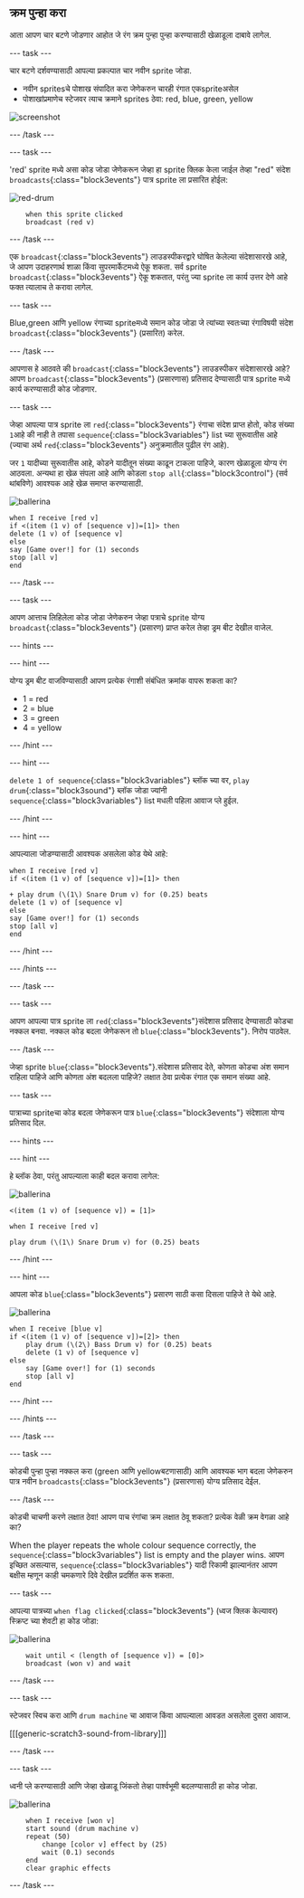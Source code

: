 ## क्रम पुन्हा करा

आता आपण चार बटणे जोडणार आहोत जे रंग क्रम पुन्हा पुन्हा करण्यासाठी खेळाडूला दाबावे लागेल.

\--- task \---

चार बटणे दर्शवण्यासाठी आपल्या प्रकल्पात चार नवीन sprite जोडा.

+ नवीन spritesचे पोशाख संपादित करा जेणेकरुन चारही रंगात एकspriteअसेल
+ पोशाखांप्रमाणेच स्टेजवर त्याच क्रमाने sprites ठेवा: red, blue, green, yellow

![screenshot](images/colour-drums.png)

\--- /task \---

\--- task \---

'red' sprite मध्ये असा कोड जोडा जेणेकरून जेव्हा हा sprite क्लिक केला जाईल तेव्हा "red" संदेश `broadcasts`{:class="block3events"} पात्र sprite ला प्रसारित होईल:

![red-drum](images/red_drum.png)

```blocks3
    when this sprite clicked
    broadcast (red v)
```

\--- /task \---

एक `broadcast`{:class="block3events"} लाउडस्पीकरद्वारे घोषित केलेल्या संदेशासारखे आहे, जे आपण उदाहरणार्थ शाळा किंवा सुपरमार्केटमध्ये ऐकू शकता. सर्व sprite `broadcast`{:class="block3events"} ऐकू शकतात, परंतु ज्या sprite ला कार्य उत्तर देणे आहे फक्त त्यालाच ते करावा लागेल.

\--- task \---

Blue,green आणि yellow रंगाच्या spriteमध्ये समान कोड जोडा जे त्यांच्या स्वतःच्या रंगाविषयी संदेश `broadcast`{:class="block3events"} (प्रसारित) करेल.

\--- /task \---

आपणास हे आठवते की `broadcast`{:class="block3events"} लाउडस्पीकर संदेशासारखे आहे? आपण `broadcast`{:class="block3events"} (प्रसारणास) प्रतिसाद देण्यासाठी पात्र sprite मध्ये कार्य करण्यासाठी कोड जोडणार.

\--- task \---

जेव्हा आपल्या पात्र sprite ला `red`{:class="block3events"} रंगाचा संदेश प्राप्त होतो, कोड संख्या `1`आहे की नाही ते तपासा `sequence`{:class="block3variables"} list च्या सुरूवातीस आहे (ज्याचा अर्थ `red`{:class="block3events"} अनुक्रमातील पुढील रंग आहे).

जर `1` यादीच्या सुरूवातीस आहे, कोडने यादीतून संख्या काढून टाकला पाहिजे, कारण खेळाडूला योग्य रंग आठवला. अन्यथा हा खेळ संपला आहे आणि कोडला `stop all`{:class="block3control"} (सर्व थांबविणे) आवश्यक आहे खेळ समाप्त करण्यासाठी.

![ballerina](images/ballerina.png)

```blocks3
when I receive [red v]
if <(item (1 v) of [sequence v])=[1]> then
delete (1 v) of [sequence v]
else
say [Game over!] for (1) seconds
stop [all v]
end
```

\--- /task \---

\--- task \---

आपण आत्ताच लिहिलेला कोड जोडा जेणेकरुन जेव्हा पत्राचे sprite योग्य `broadcast`{:class="block3events"} (प्रसारण) प्राप्त करेल तेव्हा ड्रम बीट देखील वाजेल.

\--- hints \---

\--- hint \---

योग्य ड्रम बीट वाजविण्यासाठी आपण प्रत्येक रंगाशी संबंधित क्रमांक वापरू शकता का?

+ 1 = red
+ 2 = blue
+ 3 = green
+ 4 = yellow

\--- /hint \---

\--- hint \---

`delete 1 of sequence`{:class="block3variables"} ब्लॉक च्या वर, `play drum`{:class="block3sound"} ब्लॉक जोडा ज्यांनी `sequence`{:class="block3variables"} list मधली पहिला आवाज प्ले हुईल.

\--- /hint \---

\--- hint \---

आपल्याला जोडण्यासाठी आवश्यक असलेला कोड येथे आहे:

```blocks3
when I receive [red v]
if <(item (1 v) of [sequence v])=[1]> then

+ play drum (\(1\) Snare Drum v) for (0.25) beats
delete (1 v) of [sequence v]
else
say [Game over!] for (1) seconds
stop [all v]
end
```

\--- /hint \---

\--- /hints \---

\--- /task \---

\--- task \---

आपण आपल्या पात्र sprite ला `red`{:class="block3events"}संदेशास प्रतिसाद देण्यासाठी कोडचा नक्कल बनवा. नक्कल कोड बदला जेणेकरून तो `blue`{:class="block3events"}. निरोप पाठवेल.

\--- /task \---

जेव्हा sprite `blue`{:class="block3events"}.संदेशास प्रतिसाद देते, कोणता कोडचा अंश समान राहिला पाहिजे आणि कोणता अंश बदलला पाहिजे? लक्षात ठेवा प्रत्येक रंगात एक समान संख्या आहे.

\--- task \---

पात्राच्या spriteचा कोड बदला जेणेकरून पात्र `blue`{:class="block3events"} संदेशाला योग्य प्रतिसाद दिल.

\--- hints \---

\--- hint \---

हे ब्लॉक ठेवा, परंतु आपल्याला काही बदल करावा लागेल:

![ballerina](images/ballerina.png)

```blocks3
<(item (1 v) of [sequence v]) = [1]>

when I receive [red v]

play drum (\(1\) Snare Drum v) for (0.25) beats
```

\--- /hint \---

\--- hint \---

आपला कोड `blue`{:class="block3events"} प्रसारण साठी कसा दिसला पाहिजे ते येथे आहे.

![ballerina](images/ballerina.png)

```blocks3
when I receive [blue v]
if <(item (1 v) of [sequence v])=[2]> then
    play drum (\(2\) Bass Drum v) for (0.25) beats
    delete (1 v) of [sequence v]
else
    say [Game over!] for (1) seconds
    stop [all v]
end
```

\--- /hint \---

\--- /hints \---

\--- /task \---

\--- task \---

कोडची पुन्हा पुन्हा नक्कल करा (green आणि yellowबटणासाठी) आणि आवश्यक भाग बदला जेणेकरुन पात्र नवीन `broadcasts`{:class="block3events"} (प्रसारणास) योग्य प्रतिसाद देईल.

\--- /task \---

कोडची चाचणी करणे लक्षात ठेवा! आपण पाच रंगांचा क्रम लक्षात ठेवू शकता? प्रत्येक वेळी क्रम वेगळा आहे का?

When the player repeats the whole colour sequence correctly, the `sequence`{:class="block3variables"} list is empty and the player wins. आपण इच्छित असल्यास, `sequence`{:class="block3variables"} यादी रिकामी झाल्यानंतर आपण बक्षीस म्हणून काही चमकणारे दिवे देखील प्रदर्शित करू शकता.

\--- task \---

आपल्या पात्रच्या `when flag clicked`{:class="block3events"} (ध्वज क्लिक केल्यावर) स्क्रिप्ट च्या शेवटी हा कोड जोडा:

![ballerina](images/ballerina.png)

```blocks3
    wait until < (length of [sequence v]) = [0]>
    broadcast (won v) and wait
```

\--- /task \---

\--- task \---

स्टेजवर स्विच करा आणि `drum machine` चा आवाज किंवा आपल्याला आवडत असलेला दुसरा आवाज.

[[[generic-scratch3-sound-from-library]]]

\--- /task \---

\--- task \---

ध्वनी प्ले करण्यासाठी आणि जेव्हा खेळाडू जिंकतो तेव्हा पार्श्वभूमी बदलण्यासाठी हा कोड जोडा.

![ballerina](images/stage.png)

```blocks3
    when I receive [won v]
    start sound (drum machine v)
    repeat (50)
        change [color v] effect by (25)
        wait (0.1) seconds
    end
    clear graphic effects
```

\--- /task \---